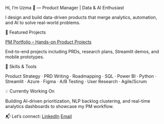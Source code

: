 Hi, I’m Uzma 👋 — Product Manager | Data & AI Enthusiast

I design and build data-driven products that merge analytics, automation, and AI to solve real-world problems.

🚀 Featured Projects

[PM Portfolio – Hands-on Product Projects](https://github.com/UzmaPSU/pm-portfolio-uzma)

End-to-end projects including PRDs, research plans, Streamlit demos, and mobile prototypes.

🧩 Skills & Tools

Product Strategy · PRD Writing · Roadmapping · SQL · Power BI · Python · Streamlit · Azure · Figma · A/B Testing · User Research · Agile/Scrum

💡 Currently Working On

Building AI-driven prioritization, NLP backlog clustering, and real-time analytics dashboards to showcase my PM workflow.

📬 Let’s connect:
[LinkedIn](https://www.linkedin.com/in/uzmamustafaa/)
[Email](uzmamustafaa@gmail.com)
